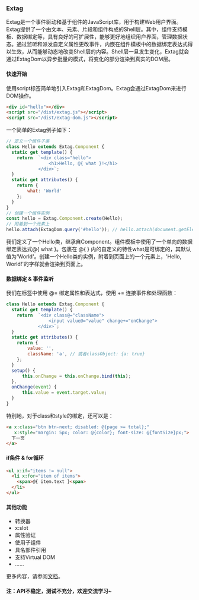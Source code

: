 ### Extag
Extag是一个事件驱动和基于组件的JavaScript库，用于构建Web用户界面。Extag提供了一个由文本、元素、片段和组件构成的Shell层。其中，组件支持模板、数据绑定等，具有良好的可扩展性，能够更好地组织用户界面，管理数据状态。通过监听和派发自定义属性更改事件，内嵌在组件模板中的数据绑定表达式得以生效，从而能够动态地改变Shell层的内容。Shell层一旦发生变化，Extag就会通过ExtagDom以异步批量的模式，将变化的部分渲染到真实的DOM层。

#### 快速开始
使用script标签简单地引入Extag和ExtagDom。Extag会通过ExtagDom来进行DOM操作。
```html
<div id="hello"></div>
<script src="/dist/extag.js"></script>
<script src="/dist/extag-dom.js"></script>
```
一个简单的Extag例子如下：
```javascript
// 定义一个组件子类
class Hello extends Extag.Component {
  static get template() {
    return  `<div class="hello">
                <h1>Hello, @{ what }!</h1> 
            </div>`;
  }
  static get attributes() {
    return {
        what: 'World'
    };
  }
}
// 创建一个组件实例
const hello = Extag.Component.create(Hello);
// 附着到一个元素上
hello.attach(ExtagDom.query('#hello')); // hello.attach(document.getElementById('hello'));
```
我们定义了一个Hello类，继承自Component。组件模板中使用了一个单向的数据绑定表达式@{ what }。包裹在 @{ } 内的自定义的特性what是可绑定的，其默认值为'World'。创建一个Hello类的实例，附着到页面上的一个元素上，'Hello, World!'的字样就会渲染到页面上。
#### 数据绑定 & 事件监听
我们在标签中使用 @= 绑定属性和表达式，使用 += 连接事件和处理函数：
```javascript
class Hello extends Extag.Component {
  static get template() {
    return  `<div class@="className">
                <input value@="value" change+="onChange">
            </div>`;
  }
  static get attributes() {
    return {
        value: '',
        className: 'a', // 或者classObject: {a: true}
    };
  }
  setup() {
      this.onChange = this.onChange.bind(this);
  },
  onChange(event) {
      this.value = event.target.value;
  }
}
```
特别地，对于class和style的绑定，还可以是：
```html
<a x:class="btn btn-next; disabled: @{page >= total};"
   x:style="margin: 5px; color: @{color}; font-size: @{fontSize}px;">
  下一页
</a>  
```
#### if条件 & for循环
```html
<ul x:if="items != null">
  <li x:for="item of items">
    <span>@{ item.text }<span>
  </li>
</ul>
```

#### 其他功能
* 转换器
* x:slot
* 属性验证
* 使用子组件
* 具名部件引用
* 支持Virtual DOM
* ......

更多内容，请参阅[文档](https://enjolras1024.github.io/extag/)。

#### 注：API不稳定，测试不充分，欢迎交流学习~